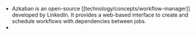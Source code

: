 - Azkaban is an open-source [[technology/concepts/workflow-manager]] developed by LinkedIn. It provides a web-based interface to create and schedule workflows with dependencies between jobs.
-